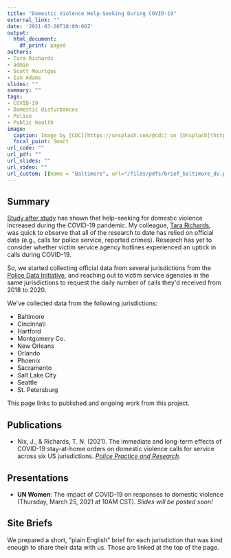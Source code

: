 ```yaml
---
title: "Domestic Violence Help-Seeking During COVID-19"
external_link: ""
date: '2021-03-20T18:00:00Z'
output:
  html_document:
    df_print: paged
authors:
- Tara Richards
- admin
- Scott Mourtgos
- Ian Adams
slides: ""
summary: ""
tags:
- COVID-19
- Domestic disturbances
- Police
- Public health
image:
  caption: Image by [CDC](https://unsplash.com/@cdc) on [Unsplash](https://unsplash.com/photos/w9KEokhajKw)
  focal_point: Smart
url_code: ""
url_pdf: ""
url_slides: ""
url_video: ""
url_custom: [{name = "Baltimore", url="/files/pdfs/brief_baltimore_dv.pdf"}, {name = "Cincinnati", url="/files/pdfs/brief_cinci_dv.pdf"}, {name = "Hartford", url="/files/pdfs/brief_hartford_dv.pdf"}, {name = "Orlando", url="/files/pdfs/brief_hartford_dv.pdf"}, {name = "Sacramento", url="/files/pdfs/brief_sacramento_dv.pdf"}, {name = "Salt Lake City", url="/files/pdfs/brief_SLC_dv.pdf"}, {name = "St. Petersburg", url="/files/pdfs/brief_stpete_dv.pdf"}]
---
```


## Summary

[Study after study](https://covid19.counciloncj.org/2021/01/31/impact-report-covid-19-and-crime-3/) has shown that help-seeking for domestic violence increased during the COVID-19 pandemic. My colleague, [Tara Richards](https://twitter.com/Prof_TNR), was quick to observe that all of the research to date has relied on official data (e.g., calls for police service, reported crimes). Research has yet to consider whether victim service agency hotlines experienced an uptick in calls during COVID-19.

So, we started collecting official data from several jurisdictions from the [Police Data Initiative](https://www.policedatainitiative.org/datasets/), and reaching out to victim service agencies in the same jurisdictions to request the daily number of calls they'd received from 2018 to 2020. 

We've collected data from the following jurisdictions:

- Baltimore
- Cincinnati
- Hartford
- Montgomery Co.
- New Orleans
- Orlando
- Phoenix
- Sacramento
- Salt Lake City
- Seattle
- St. Petersburg

This page links to published and ongoing work from this project.

## Publications

* Nix, J., & Richards, T. N. (2021). The immediate and long-term effects of COVID-19 stay-at-home orders on domestic violence calls for service across six US jurisdictions. [*Police Practice and Research*](https://doi.org/10.1080/15614263.2021.1883018).

## Presentations

* **UN Women**: The impact of COVID-19 on responses to domestic violence (Thursday, March 25, 2021 at 10AM CST). *Slides will be posted soon!*

## Site Briefs

We prepared a short, "plain English" brief for each jurisdiction that was kind enough to share their data with us. Those are linked at the top of the page. 
